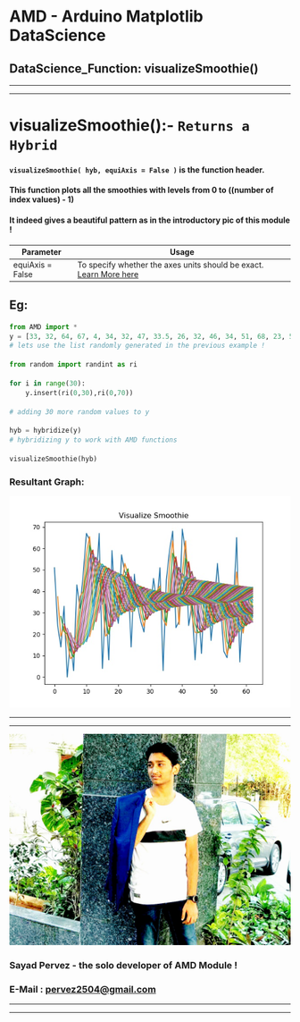 # AMD - Arduino Matplotlib DataScience
## DataScience_Function: visualizeSmoothie()
___
___
# visualizeSmoothie():- **`Returns a Hybrid`**
#### **`visualizeSmoothie( hyb, equiAxis = False )`** is the function header.
#### This function plots all the smoothies with levels from 0 to ((number of index values) - 1)
#### It indeed gives a beautiful pattern as in the introductory pic of this module !

|Parameter|Usage|
|---|---|
| equiAxis = False | To specify whether the axes units should be exact. [Learn More here](https://github.com/SayadPervez/Arduino_Master_Delta/blob/master/equiaxis.md)|

## Eg:
```python
from AMD import *
y = [33, 32, 64, 67, 4, 34, 32, 47, 33.5, 26, 32, 46, 34, 51, 68, 23, 58, 33.6, 33.2, 11, 17, 33, 53, 33, 9, 23, 33, 65, 7, 34, 25, 38, 32.7]
# lets use the list randomly generated in the previous example !

from random import randint as ri

for i in range(30):
    y.insert(ri(0,30),ri(0,70))

# adding 30 more random values to y

hyb = hybridize(y)
# hybridizing y to work with AMD functions

visualizeSmoothie(hyb)
```
### Resultant Graph:
![visSm](https://github.com/SayadPervez/Arduino_Master_Delta/blob/master/vissm.jpeg?raw=true)
___
___
![Mr_Handsome](https://github.com/SayadPervez/AMD-SEPERATE-DOCUMENTATION/blob/master/IMG_20190225_150001_460.jpg?raw=true)
### Sayad Pervez - the solo developer of AMD Module !
### E-Mail : [pervez2504@gmail.com](pervez2504@gmail.com)
___
___

